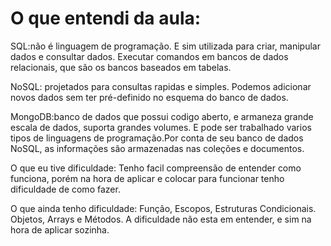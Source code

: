   # O que entendi da aula:
SQL:não é linguagem de programação. E sim utilizada para criar, manipular dados e consultar dados. Executar comandos em bancos de dados relacionais, que são os bancos baseados em tabelas.

NoSQL: projetados para consultas rapidas e simples. Podemos adicionar novos dados sem ter pré-definido no esquema do banco de dados.

MongoDB:banco de dados que possui codigo aberto, e armaneza grande escala de dados, suporta grandes volumes. E pode ser trabalhado varios tipos de linguagens de programação.Por conta de seu banco de dados NoSQL, as informações são armazenadas nas coleções e documentos.

O que eu tive dificuldade: Tenho facil compreensão de entender como funciona, porém na hora de aplicar e colocar para funcionar tenho dificuldade de como fazer. 

O que ainda tenho dificuldade: Função, Escopos, Estruturas Condicionais. Objetos, Arrays e Métodos. A dificuldade não esta em entender, e sim na hora de aplicar sozinha.
